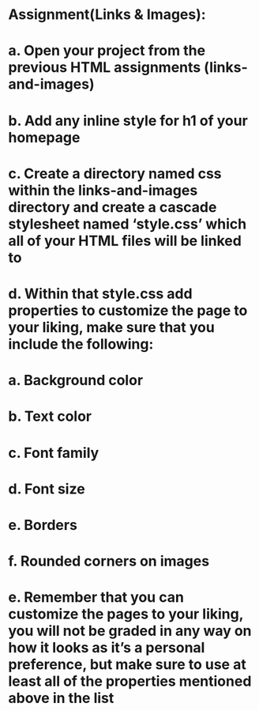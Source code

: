 # Assignment(Links & Images):
# a. Open your project from the previous HTML assignments (links-and-images)
# b. Add any inline style for h1 of your homepage
# c. Create a directory named css within the links-and-images directory and create a cascade stylesheet named ‘style.css’ which all of your HTML files will be linked to
# d. Within that style.css add properties to customize the page to your liking, make sure that you include the following:
# a. Background color
# b. Text color
# c. Font family
# d. Font size
# e. Borders
# f. Rounded corners on images
# e. Remember that you can customize the pages to your liking, you will not be graded in any way on how it looks as it’s a personal preference, but make sure to use at least all of the properties mentioned above in the list